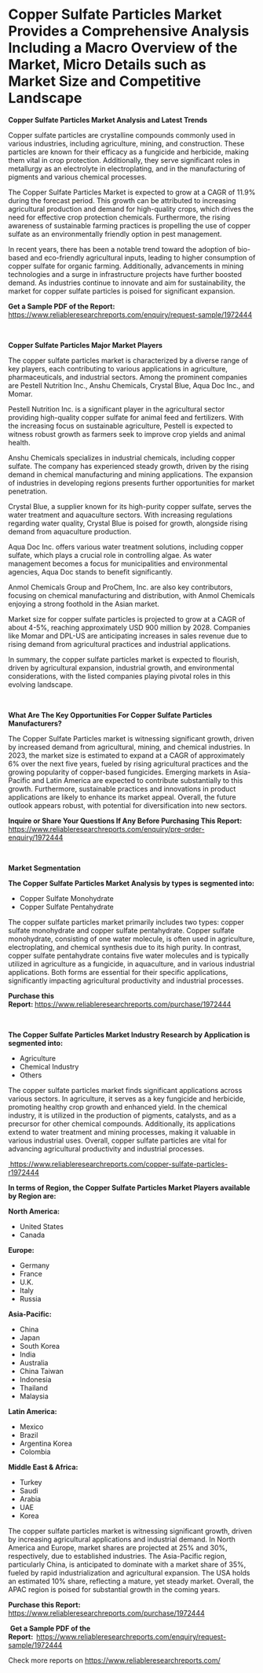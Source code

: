 <p><h1>Copper Sulfate Particles Market Provides a Comprehensive Analysis Including a Macro Overview of the Market, Micro Details such as Market Size and Competitive Landscape</h1></p><p><strong>Copper Sulfate Particles Market Analysis and Latest Trends</strong></p>
<p><p>Copper sulfate particles are crystalline compounds commonly used in various industries, including agriculture, mining, and construction. These particles are known for their efficacy as a fungicide and herbicide, making them vital in crop protection. Additionally, they serve significant roles in metallurgy as an electrolyte in electroplating, and in the manufacturing of pigments and various chemical processes.</p><p>The Copper Sulfate Particles Market is expected to grow at a CAGR of 11.9% during the forecast period. This growth can be attributed to increasing agricultural production and demand for high-quality crops, which drives the need for effective crop protection chemicals. Furthermore, the rising awareness of sustainable farming practices is propelling the use of copper sulfate as an environmentally friendly option in pest management.</p><p>In recent years, there has been a notable trend toward the adoption of bio-based and eco-friendly agricultural inputs, leading to higher consumption of copper sulfate for organic farming. Additionally, advancements in mining technologies and a surge in infrastructure projects have further boosted demand. As industries continue to innovate and aim for sustainability, the market for copper sulfate particles is poised for significant expansion.</p></p>
<p><strong>Get a Sample PDF of the Report:&nbsp;</strong> <a href="https://www.reliableresearchreports.com/enquiry/request-sample/1972444?utm_campaign=3057&utm_medium=2&utm_source=Github&utm_content=ia&utm_term=03042025&utm_id=copper-sulfate-particles">https://www.reliableresearchreports.com/enquiry/request-sample/1972444</a></p>
<p>&nbsp;</p>
<p><strong>Copper Sulfate Particles Major Market Players</strong></p>
<p><p>The copper sulfate particles market is characterized by a diverse range of key players, each contributing to various applications in agriculture, pharmaceuticals, and industrial sectors. Among the prominent companies are Pestell Nutrition Inc., Anshu Chemicals, Crystal Blue, Aqua Doc Inc., and Momar.</p><p>Pestell Nutrition Inc. is a significant player in the agricultural sector providing high-quality copper sulfate for animal feed and fertilizers. With the increasing focus on sustainable agriculture, Pestell is expected to witness robust growth as farmers seek to improve crop yields and animal health.</p><p>Anshu Chemicals specializes in industrial chemicals, including copper sulfate. The company has experienced steady growth, driven by the rising demand in chemical manufacturing and mining applications. The expansion of industries in developing regions presents further opportunities for market penetration.</p><p>Crystal Blue, a supplier known for its high-purity copper sulfate, serves the water treatment and aquaculture sectors. With increasing regulations regarding water quality, Crystal Blue is poised for growth, alongside rising demand from aquaculture production.</p><p>Aqua Doc Inc. offers various water treatment solutions, including copper sulfate, which plays a crucial role in controlling algae. As water management becomes a focus for municipalities and environmental agencies, Aqua Doc stands to benefit significantly.</p><p>Anmol Chemicals Group and ProChem, Inc. are also key contributors, focusing on chemical manufacturing and distribution, with Anmol Chemicals enjoying a strong foothold in the Asian market.</p><p>Market size for copper sulfate particles is projected to grow at a CAGR of about 4-5%, reaching approximately USD 900 million by 2028. Companies like Momar and DPL-US are anticipating increases in sales revenue due to rising demand from agricultural practices and industrial applications.</p><p>In summary, the copper sulfate particles market is expected to flourish, driven by agricultural expansion, industrial growth, and environmental considerations, with the listed companies playing pivotal roles in this evolving landscape.</p></p>
<p>&nbsp;</p>
<p><strong>What Are The Key Opportunities For Copper Sulfate Particles Manufacturers?</strong></p>
<p><p>The Copper Sulfate Particles market is witnessing significant growth, driven by increased demand from agricultural, mining, and chemical industries. In 2023, the market size is estimated to expand at a CAGR of approximately 6% over the next five years, fueled by rising agricultural practices and the growing popularity of copper-based fungicides. Emerging markets in Asia-Pacific and Latin America are expected to contribute substantially to this growth. Furthermore, sustainable practices and innovations in product applications are likely to enhance its market appeal. Overall, the future outlook appears robust, with potential for diversification into new sectors.</p></p>
<p><strong>Inquire or Share Your Questions If Any Before Purchasing This Report:</strong> <a href="https://www.reliableresearchreports.com/enquiry/pre-order-enquiry/1972444?utm_campaign=3057&utm_medium=2&utm_source=Github&utm_content=ia&utm_term=03042025&utm_id=copper-sulfate-particles">https://www.reliableresearchreports.com/enquiry/pre-order-enquiry/1972444</a></p>
<p>&nbsp;</p>
<p><strong>Market Segmentation</strong></p>
<p><strong>The Copper Sulfate Particles Market Analysis by types is segmented into:</strong></p>
<p><ul><li>Copper Sulfate Monohydrate</li><li>Copper Sulfate Pentahydrate</li></ul></p>
<p><p>The copper sulfate particles market primarily includes two types: copper sulfate monohydrate and copper sulfate pentahydrate. Copper sulfate monohydrate, consisting of one water molecule, is often used in agriculture, electroplating, and chemical synthesis due to its high purity. In contrast, copper sulfate pentahydrate contains five water molecules and is typically utilized in agriculture as a fungicide, in aquaculture, and in various industrial applications. Both forms are essential for their specific applications, significantly impacting agricultural productivity and industrial processes.</p></p>
<p><strong>Purchase this Report:&nbsp;</strong><a href="https://www.reliableresearchreports.com/purchase/1972444?utm_campaign=3057&utm_medium=2&utm_source=Github&utm_content=ia&utm_term=03042025&utm_id=copper-sulfate-particles">https://www.reliableresearchreports.com/purchase/1972444</a></p>
<p>&nbsp;</p>
<p><strong>The Copper Sulfate Particles Market Industry Research by Application is segmented into:</strong></p>
<p><ul><li>Agriculture</li><li>Chemical Industry</li><li>Others</li></ul></p>
<p><p>The copper sulfate particles market finds significant applications across various sectors. In agriculture, it serves as a key fungicide and herbicide, promoting healthy crop growth and enhanced yield. In the chemical industry, it is utilized in the production of pigments, catalysts, and as a precursor for other chemical compounds. Additionally, its applications extend to water treatment and mining processes, making it valuable in various industrial uses. Overall, copper sulfate particles are vital for advancing agricultural productivity and industrial processes.</p></p>
<p><a href="https://www.reliableresearchreports.com/copper-sulfate-particles-r1972444?utm_campaign=3057&utm_medium=2&utm_source=Github&utm_content=ia&utm_term=03042025&utm_id=copper-sulfate-particles">&nbsp;https://www.reliableresearchreports.com/copper-sulfate-particles-r1972444</a></p>
<p><strong>In terms of Region, the Copper Sulfate Particles Market Players available by Region are:</strong></p>
<p>
    <p> <strong> North America: </strong>
        <ul>
            <li>United States</li>
            <li>Canada</li>
        </ul>
        </p> 
    <p> <strong> Europe: </strong>
        <ul>
            <li>Germany</li>
            <li>France</li>
            <li>U.K.</li>
            <li>Italy</li>
            <li>Russia</li>
        </ul>
        </p> 
    <p> <strong> Asia-Pacific: </strong>
        <ul>
            <li>China</li>
            <li>Japan</li>
            <li>South Korea</li>
            <li>India</li>
            <li>Australia</li>
            <li>China Taiwan</li>
            <li>Indonesia</li>
            <li>Thailand</li>
            <li>Malaysia</li>
        </ul>
        </p> 
    <p> <strong> Latin America: </strong>
        <ul>
            <li>Mexico</li>
            <li>Brazil</li>
            <li>Argentina Korea</li>
            <li>Colombia</li>
        </ul>
        </p> 
    <p> <strong> Middle East & Africa: </strong>
        <ul>
            <li>Turkey</li>
            <li>Saudi</li>
            <li>Arabia</li>
            <li>UAE</li>
            <li>Korea</li>
        </ul>
    </p>
    </p>
<p><p>The copper sulfate particles market is witnessing significant growth, driven by increasing agricultural applications and industrial demand. In North America and Europe, market shares are projected at 25% and 30%, respectively, due to established industries. The Asia-Pacific region, particularly China, is anticipated to dominate with a market share of 35%, fueled by rapid industrialization and agricultural expansion. The USA holds an estimated 10% share, reflecting a mature, yet steady market. Overall, the APAC region is poised for substantial growth in the coming years.</p></p>
<p><strong>Purchase this Report: </strong><a href="https://www.reliableresearchreports.com/purchase/1972444?utm_campaign=3057&utm_medium=2&utm_source=Github&utm_content=ia&utm_term=03042025&utm_id=copper-sulfate-particles">https://www.reliableresearchreports.com/purchase/1972444</a></p>
<p>&nbsp;<strong>Get a Sample PDF of the Report:&nbsp;&nbsp;</strong><a href="https://www.reliableresearchreports.com/enquiry/request-sample/1972444?utm_campaign=3057&utm_medium=2&utm_source=Github&utm_content=ia&utm_term=03042025&utm_id=copper-sulfate-particles">https://www.reliableresearchreports.com/enquiry/request-sample/1972444</a></p>
<p><strong></strong></p>
<p>Check more reports on <a href="https://www.reliableresearchreports.com/?utm_campaign=3057&utm_medium=2&utm_source=Github&utm_content=ia&utm_term=03042025&utm_id=copper-sulfate-particles">https://www.reliableresearchreports.com/</a></p>